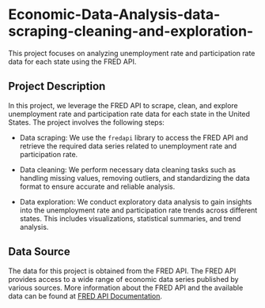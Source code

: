 # Economic-Data-Analysis-data-scraping-cleaning-and-exploration-
This project focuses on analyzing unemployment rate and participation rate data for each state using the FRED API.


## Project Description

In this project, we leverage the FRED API to scrape, clean, and explore unemployment rate and participation rate data for each state in the United States. The project involves the following steps:

- Data scraping: We use the `fredapi` library to access the FRED API and retrieve the required data series related to unemployment rate and participation rate.

- Data cleaning: We perform necessary data cleaning tasks such as handling missing values, removing outliers, and standardizing the data format to ensure accurate and reliable analysis.

- Data exploration: We conduct exploratory data analysis to gain insights into the unemployment rate and participation rate trends across different states. This includes visualizations, statistical summaries, and trend analysis.

## Data Source

The data for this project is obtained from the FRED API. The FRED API provides access to a wide range of economic data series published by various sources. More information about the FRED API and the available data can be found at [FRED API Documentation](https://fred.stlouisfed.org/docs/api/fred/).
